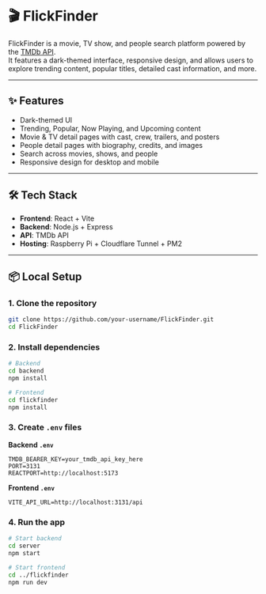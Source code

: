 # 🎬 FlickFinder

FlickFinder is a movie, TV show, and people search platform powered by the [TMDb API](https://www.themoviedb.org/documentation/api).  
It features a dark-themed interface, responsive design, and allows users to explore trending content, popular titles, detailed cast information, and more.

---

## ✨ Features
- Dark-themed UI
- Trending, Popular, Now Playing, and Upcoming content
- Movie & TV detail pages with cast, crew, trailers, and posters
- People detail pages with biography, credits, and images
- Search across movies, shows, and people
- Responsive design for desktop and mobile

---

## 🛠 Tech Stack
- **Frontend**: React + Vite
- **Backend**: Node.js + Express
- **API**: TMDb API
- **Hosting**: Raspberry Pi + Cloudflare Tunnel + PM2

---

## 📦 Local Setup

### 1. Clone the repository
```bash
git clone https://github.com/your-username/FlickFinder.git
cd FlickFinder
```

### 2. Install dependencies
```bash
# Backend
cd backend
npm install

# Frontend
cd flickfinder
npm install
```

### 3. Create `.env` files
**Backend `.env`**
```
TMDB_BEARER_KEY=your_tmdb_api_key_here
PORT=3131
REACTPORT=http://localhost:5173
```

**Frontend `.env`**
```
VITE_API_URL=http://localhost:3131/api
```

### 4. Run the app
```bash
# Start backend
cd server
npm start

# Start frontend
cd ../flickfinder
npm run dev
```
